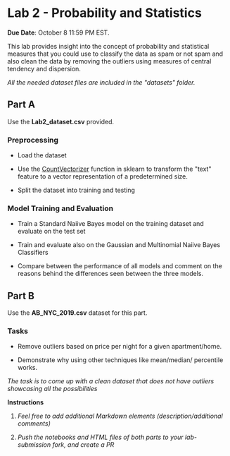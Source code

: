 
# Lab 2 - Probability and Statistics

  

**Due Date**: October 8 11:59 PM EST.

  

This lab provides insight into the concept of probability and statistical measures that you could use to classify the data as spam or not spam and also clean the data by removing the outliers using measures of central tendency and dispersion.

  

*All the needed dataset files are included in the "datasets" folder.*

  

## Part A

  

Use the **Lab2_dataset.csv** provided.

### Preprocessing

  

- Load the dataset

- Use the [CountVectorizer](http://scikit-learn.org/stable/modules/generated/sklearn.feature_extraction.text.CountVectorizer.html) function in sklearn to transform the "text" feature to a vector representation of a predetermined size.

- Split the dataset into training and testing

  

### Model Training and Evaluation

  

- Train a Standard Naiive Bayes model on the training dataset and evaluate on the test set

- Train and evaluate also on the Gaussian and Multinomial Naiive Bayes Classifiers

- Compare between the performance of all models and comment on the reasons behind the differences seen between the three models.

  

## Part B

  

Use the **AB_NYC_2019.csv** dataset for this part.

### Tasks

- Remove outliers based on price per night for a given apartment/home.

- Demonstrate why using other techniques like mean/median/ percentile works.

  

*The task is to come up with a clean dataset that does not have outliers showcasing all the possibilities*

  
  

**Instructions**

  

1.  *Feel free to add additional Markdown elements (description/additional comments)*

2.  *Push the notebooks and HTML files of both parts to your lab-submission fork, and create a PR*